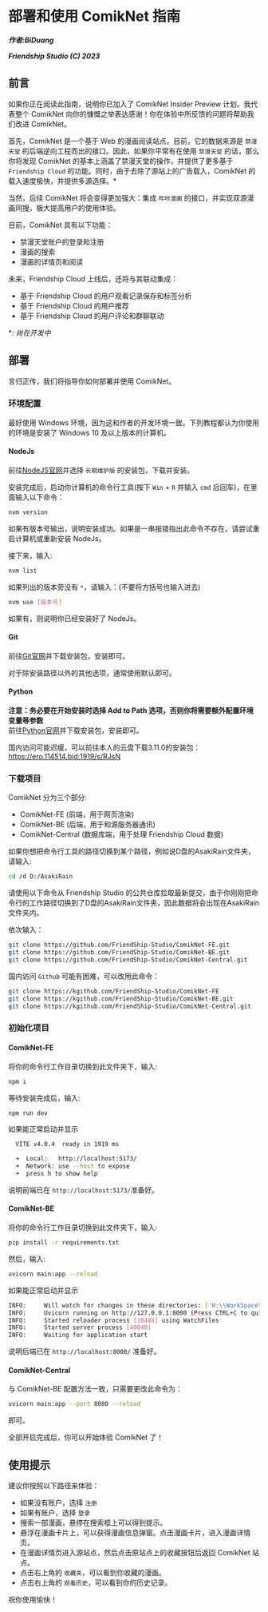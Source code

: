 # 部署和使用 ComikNet 指南

***作者:BiDuang***

***Friendship Studio (C) 2023***

## 前言

如果你正在阅读此指南，说明你已加入了 ComikNet Insider Preview 计划。我代表整个 ComikNet 向你的慷慨之举表达感谢！你在体验中所反馈的问题将帮助我们改进 ComikNet。

首先，ComikNet 是一个基于 Web 的漫画阅读站点。目前，它的数据来源是 `禁漫天堂` 的后端逆向工程而出的接口。因此，如果你平常有在使用 `禁漫天堂` 的话，那么你将发现 ComikNet 的基本上涵盖了禁漫天堂的操作，并提供了更多基于 `Friendship Cloud` 的功能。同时，由于去除了源站上的广告载入，ComikNet 的载入速度极快，并提供多源选择。*

当然，后续 ComikNet 将会变得更加强大：集成 `哔咔漫画` 的接口，并实现双源漫画同搜，极大提高用户的使用体验。

目前，ComikNet 具有以下功能：

- 禁漫天堂账户的登录和注册
- 漫画的搜索
- 漫画的详情页和阅读

未来，Friendship Cloud 上线后，还将与其联动集成：

- 基于 Friendship Cloud 的用户观看记录保存和标签分析
- 基于 Friendship Cloud 的用户推荐
- 基于 Friendship Cloud 的用户评论和群聊联动

**: 尚在开发中*  

## 部署

言归正传，我们将指导你如何部署并使用 ComikNet。

### 环境配置

最好使用 Windows 环境，因为这和作者的开发环境一致。下列教程都认为你使用的环境是安装了 Windows 10 及以上版本的计算机。  

#### NodeJs

前往[NodeJS官网](https://nodejs.org/zh-cn/download/)并选择 `长期维护版` 的安装包，下载并安装。

安装完成后，启动你计算机的命令行工具(按下 `Win` + `R` 并输入 `cmd` 后回车)，在里面输入以下命令：

```bash
nvm version
```

如果有版本号输出，说明安装成功。如果是一串报错指出此命令不存在，请尝试重启计算机或重新安装 NodeJs。

接下来，输入:

```bash
nvm list
```

如果列出的版本旁没有 `*`，请输入：(不要将方括号也输入进去)

```bash
nvm use [版本号]
```

如果有，则说明你已经安装好了 NodeJs。

#### Git

前往[Git官网](https://git-scm.com/download/)并下载安装包，安装即可。

对于除安装路径以外的其他选项，通常使用默认即可。

#### Python

**注意：务必要在开始安装时选择 Add to Path 选项，否则你将需要额外配置环境变量等参数**  
前往[Python官网](https://www.python.org/downloads/)并下载安装包，安装即可。

国内访问可能迟缓，可以前往本人的云盘下载3.11.0的安装包：<https://ero.114514.bid:1919/s/RJsN>

### 下载项目

ComikNet 分为三个部分:

- ComikNet-FE (前端，用于网页渲染)
- ComikNet-BE (后端，用于和源服务器通讯)
- ComikNet-Central (数据库端，用于处理 Friendship Cloud 数据)

如果你想把命令行工具的路径切换到某个路径，例如说D盘的AsakiRain文件夹，请输入:

```bash
cd /d D:/AsakiRain
```

请使用以下命令从 Friendship Studio 的公共仓库拉取最新提交，由于你刚刚把命令行的工作路径切换到了D盘的AsakiRain文件夹，因此数据将会出现在AsakiRain文件夹内。

依次输入：

```bash
git clone https://github.com/FriendShip-Studio/ComikNet-FE.git
git clone https://github.com/FriendShip-Studio/ComikNet-BE.git
git clone https://github.com/FriendShip-Studio/ComikNet-Central.git
```

国内访问 `Github` 可能有困难，可以改用此命令：

```bash
git clone https://kgithub.com/FriendShip-Studio/ComikNet-FE
git clone https://kgithub.com/FriendShip-Studio/ComikNet-BE.git
git clone https://kgithub.com/FriendShip-Studio/ComikNet-Central.git
```

### 初始化项目

#### ComikNet-FE

将你的命令行工作目录切换到此文件夹下，输入:

```bash
npm i
```

等待安装完成后，输入:

```bash
npm run dev
```

如果能正常启动并显示

```bash
  VITE v4.0.4  ready in 1919 ms

  ➜  Local:   http://localhost:5173/
  ➜  Network: use --host to expose
  ➜  press h to show help
```

说明前端已在 `http://localhost:5173/`准备好。

#### ComikNet-BE

将你的命令行工作目录切换到此文件夹下，输入:

```bash
pip install -r requirements.txt
```

然后，输入:

```bash
uvicorn main:app --reload
```

如果能正常启动并显示

```bash
INFO:     Will watch for changes in these directories: ['H:\\WorkSpace\\ComikNet\\WebView-Backend']
INFO:     Uvicorn running on http://127.0.0.1:8000 (Press CTRL+C to quit)
INFO:     Started reloader process [38448] using WatchFiles
INFO:     Started server process [40040]
INFO:     Waiting for application start
```

说明后端已在 `http://localhost:8000/` 准备好。

#### ComikNet-Central

与 ComikNet-BE 配置方法一致，只需要更改此命令为：

```bash
uvicorn main:app --port 8080 --reload
```

即可。

全部开启完成后，你可以开始体验 ComikNet 了！

## 使用提示

建议你按照以下路径来体验：

- 如果没有账户，选择 `注册`
- 如果有账户，选择 `登录`
- 搜索一部漫画，悬停在搜索框上可以得到提示。
- 悬浮在漫画卡片上，可以获得漫画信息弹窗。点击漫画卡片，进入漫画详情页。
- 在漫画详情页进入源站点，然后点击原站点上的收藏按钮后返回 ComikNet 站点。
- 点击右上角的 `收藏夹`，可以看到你收藏的漫画。
- 点击右上角的 `观看历史`，可以看到你的历史记录。

祝你使用愉快！  
